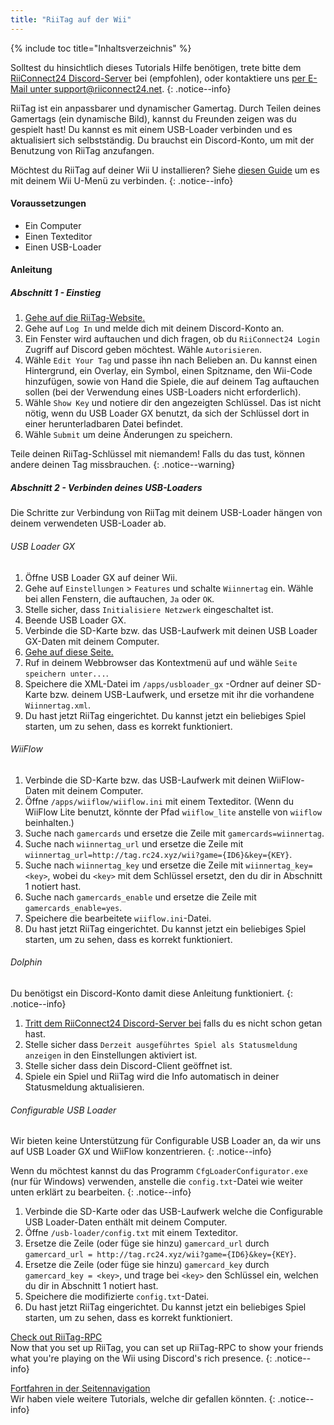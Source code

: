 ```yaml
---
title: "RiiTag auf der Wii"
---
```


{% include toc title="Inhaltsverzeichnis" %}

Solltest du hinsichtlich dieses Tutorials Hilfe benötigen, trete bitte dem [RiiConnect24 Discord-Server](https://discord.gg/b4Y7jfD) bei (empfohlen), oder kontaktiere uns [per E-Mail unter support@riiconnect24.net](mailto:support@riiconnect24.net).
{: .notice--info}

RiiTag ist ein anpassbarer und dynamischer Gamertag. Durch Teilen deines Gamertags (ein dynamische Bild), kannst du Freunden zeigen was du gespielt hast! Du kannst es mit einem USB-Loader verbinden und es aktualisiert sich selbstständig. Du brauchst ein Discord-Konto, um mit der Benutzung von RiiTag anzufangen.

Möchtest du RiiTag auf deiner Wii U installieren? Siehe [diesen Guide](riitag-wiiu) um es mit deinem Wii U-Menü zu verbinden.
{: .notice--info}

#### Voraussetzungen

* Ein Computer
* Einen Texteditor
* Einen USB-Loader

#### Anleitung

##### Abschnitt 1 - Einstieg

1. [Gehe auf die RiiTag-Website.](https://tag.rc24.xyz/)
2. Gehe auf `Log In` und melde dich mit deinem Discord-Konto an.
3. Ein Fenster wird auftauchen und dich fragen, ob du `RiiConnect24 Login` Zugriff auf Discord geben möchtest. Wähle `Autorisieren`.
4. Wähle `Edit Your Tag` und passe ihn nach Belieben an. Du kannst einen Hintergrund, ein Overlay, ein Symbol, einen Spitzname, den Wii-Code hinzufügen, sowie von Hand die Spiele, die auf deinem Tag auftauchen sollen (bei der Verwendung eines USB-Loaders nicht erforderlich).
5. Wähle `Show Key` und notiere dir den angezeigten Schlüssel. Das ist nicht nötig, wenn du USB Loader GX benutzt, da sich der Schlüssel dort in einer herunterladbaren Datei befindet.
6. Wähle `Submit` um deine Änderungen zu speichern.

Teile deinen RiiTag-Schlüssel mit niemandem! Falls du das tust, können andere deinen Tag missbrauchen.
{: .notice--warning}

##### Abschnitt 2 - Verbinden deines USB-Loaders

Die Schritte zur Verbindung von RiiTag mit deinem USB-Loader hängen von deinem verwendeten USB-Loader ab.

###### USB Loader GX

1. Öffne USB Loader GX auf deiner Wii.
2. Gehe auf `Einstellungen` > `Features` und schalte `Wiinnertag` ein. Wähle bei allen Fenstern, die auftauchen, `Ja` oder `OK`.
3. Stelle sicher, dass `Initialisiere Netzwerk` eingeschaltet ist.
4. Beende USB Loader GX.
5. Verbinde die SD-Karte bzw. das USB-Laufwerk mit deinen USB Loader GX-Daten mit deinem Computer.
6. [Gehe auf diese Seite.](https://tag.rc24.xyz/Wiinnertag.xml)
7. Ruf in deinem Webbrowser das Kontextmenü auf und wähle `Seite speichern unter...`.
8. Speichere die XML-Datei im `/apps/usbloader_gx` -Ordner auf deiner SD-Karte bzw. deinem USB-Laufwerk, und ersetze mit ihr die vorhandene `Wiinnertag.xml`.
9. Du hast jetzt RiiTag eingerichtet. Du kannst jetzt ein beliebiges Spiel starten, um zu sehen, dass es korrekt funktioniert.

###### WiiFlow

1. Verbinde die SD-Karte bzw. das USB-Laufwerk mit deinen WiiFlow-Daten mit deinem Computer.
2. Öffne `/apps/wiiflow/wiiflow.ini` mit einem Texteditor. (Wenn du WiiFlow Lite benutzt, könnte der Pfad `wiiflow_lite` anstelle von `wiiflow` beinhalten.)
3. Suche nach `gamercards` und ersetze die Zeile mit `gamercards=wiinnertag`.
4. Suche nach `wiinnertag_url` und ersetze die Zeile mit `wiinnertag_url=http://tag.rc24.xyz/wii?game={ID6}&key={KEY}`.
5. Suche nach `wiinnertag_key` und ersetze die Zeile mit `wiinnertag_key=<key>`, wobei du `<key>` mit dem Schlüssel ersetzt, den du dir in Abschnitt 1 notiert hast.
6. Suche nach `gamercards_enable` und ersetze die Zeile mit `gamercards_enable=yes`.
7. Speichere die bearbeitete `wiiflow.ini`-Datei.
8. Du hast jetzt RiiTag eingerichtet. Du kannst jetzt ein beliebiges Spiel starten, um zu sehen, dass es korrekt funktioniert.

###### Dolphin

Du benötigst ein Discord-Konto damit diese Anleitung funktioniert.
{: .notice--info}

1. [Tritt dem RiiConnect24 Discord-Server bei](https://discord.gg/b4Y7jfD) falls du es nicht schon getan hast.
2. Stelle sicher dass `Derzeit ausgeführtes Spiel als Statusmeldung anzeigen` in den Einstellungen aktiviert ist.
3. Stelle sicher dass dein Discord-Client geöffnet ist.
4. Spiele ein Spiel und RiiTag wird die Info automatisch in deiner Statusmeldung aktualisieren.

###### Configurable USB Loader

Wir bieten keine Unterstützung für Configurable USB Loader an, da wir uns auf USB Loader GX und WiiFlow konzentrieren.
{: .notice--info}

Wenn du möchtest kannst du das Programm `CfgLoaderConfigurator.exe` (nur für Windows) verwenden, anstelle die `config.txt`-Datei wie weiter unten erklärt zu bearbeiten.
{: .notice--info}

1. Verbinde die SD-Karte oder das USB-Laufwerk welche die Configurable USB Loader-Daten enthält mit deinem Computer.
2. Öffne `/usb-loader/config.txt` mit einem Texteditor.
3. Ersetze die Zeile (oder füge sie hinzu) `gamercard_url` durch `gamercard_url = http://tag.rc24.xyz/wii?game={ID6}&key={KEY}`.
4. Ersetze die Zeile (oder füge sie hinzu) `gamercard_key` durch `gamercard_key = <key>`, und trage bei `<key>` den Schlüssel ein, welchen du dir in Abschnitt 1 notiert hast.
5. Speichere die modifizierte `config.txt`-Datei.
6. Du hast jetzt RiiTag eingerichtet. Du kannst jetzt ein beliebiges Spiel starten, um zu sehen, dass es korrekt funktioniert.

[Check out RiiTag-RPC](https://github.com/RiiConnect24/RiiTag-RPC/releases/latest)<br> Now that you set up RiiTag, you can set up RiiTag-RPC to show your friends what you're playing on the Wii using Discord's rich presence.
{: .notice--info}

[Fortfahren in der Seitennavigation](site-navigation)<br> Wir haben viele weitere Tutorials, welche dir gefallen könnten.
{: .notice--info}
